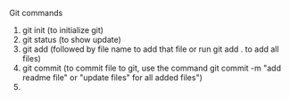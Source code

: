 Git commands

1. git init (to initialize git)
2. git status (to show update)
3. git add (followed by file name to add that file or run git add . to add all files)
4. git commit (to commit file to git, use the command git commit -m "add readme file" or "update files" for all added files")
5.
